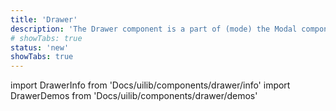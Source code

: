 ```yaml
---
title: 'Drawer'
description: 'The Drawer component is a part of (mode) the Modal component because they have many similarities.'
# showTabs: true
status: 'new'
showTabs: true
---
```


import DrawerInfo from 'Docs/uilib/components/drawer/info'
import DrawerDemos from 'Docs/uilib/components/drawer/demos'

<DrawerInfo />
<DrawerDemos />
